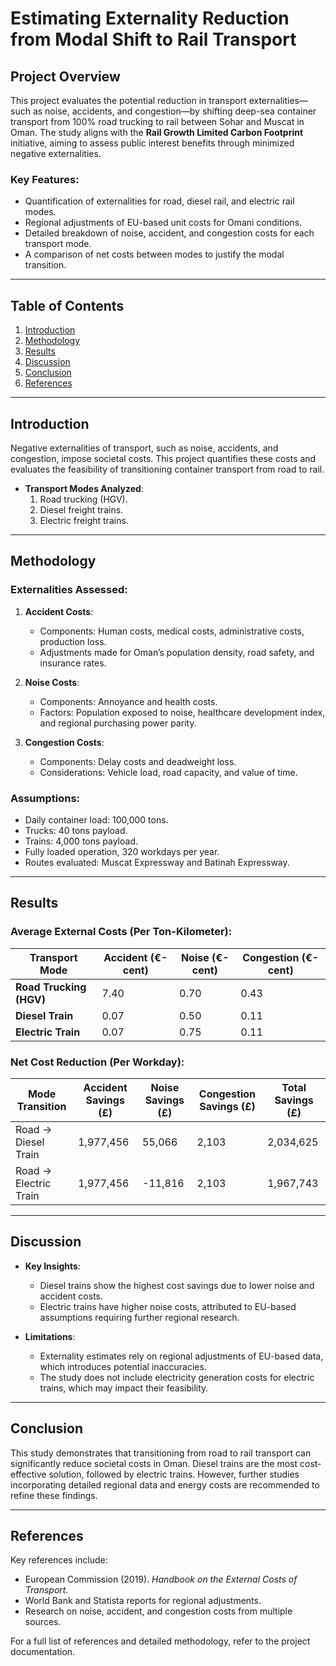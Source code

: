 # Estimating Externality Reduction from Modal Shift to Rail Transport

## Project Overview

This project evaluates the potential reduction in transport externalities—such as noise, accidents, and congestion—by shifting deep-sea container transport from 100% road trucking to rail between Sohar and Muscat in Oman. The study aligns with the **Rail Growth Limited Carbon Footprint** initiative, aiming to assess public interest benefits through minimized negative externalities.

### Key Features:
- Quantification of externalities for road, diesel rail, and electric rail modes.
- Regional adjustments of EU-based unit costs for Omani conditions.
- Detailed breakdown of noise, accident, and congestion costs for each transport mode.
- A comparison of net costs between modes to justify the modal transition.

---

## Table of Contents
1. [Introduction](#introduction)
2. [Methodology](#methodology)
3. [Results](#results)
4. [Discussion](#discussion)
5. [Conclusion](#conclusion)
6. [References](#references)

---

## Introduction

Negative externalities of transport, such as noise, accidents, and congestion, impose societal costs. This project quantifies these costs and evaluates the feasibility of transitioning container transport from road to rail.

- **Transport Modes Analyzed**:
  1. Road trucking (HGV).
  2. Diesel freight trains.
  3. Electric freight trains.

---

## Methodology

### Externalities Assessed:
1. **Accident Costs**:
   - Components: Human costs, medical costs, administrative costs, production loss.
   - Adjustments made for Oman’s population density, road safety, and insurance rates.

2. **Noise Costs**:
   - Components: Annoyance and health costs.
   - Factors: Population exposed to noise, healthcare development index, and regional purchasing power parity.

3. **Congestion Costs**:
   - Components: Delay costs and deadweight loss.
   - Considerations: Vehicle load, road capacity, and value of time.

### Assumptions:
- Daily container load: 100,000 tons.
- Trucks: 40 tons payload.
- Trains: 4,000 tons payload.
- Fully loaded operation, 320 workdays per year.
- Routes evaluated: Muscat Expressway and Batinah Expressway.

---

## Results

### Average External Costs (Per Ton-Kilometer):

| Transport Mode        | Accident (€-cent) | Noise (€-cent) | Congestion (€-cent) |
|-----------------------|-------------------|----------------|---------------------|
| **Road Trucking (HGV)** | 7.40             | 0.70           | 0.43                |
| **Diesel Train**       | 0.07             | 0.50           | 0.11                |
| **Electric Train**     | 0.07             | 0.75           | 0.11                |

### Net Cost Reduction (Per Workday):

| Mode Transition       | Accident Savings (£) | Noise Savings (£) | Congestion Savings (£) | Total Savings (£) |
|-----------------------|-----------------------|--------------------|-------------------------|-------------------|
| Road → Diesel Train   | 1,977,456            | 55,066             | 2,103                   | 2,034,625         |
| Road → Electric Train | 1,977,456            | -11,816            | 2,103                   | 1,967,743         |

---

## Discussion

- **Key Insights**:
  - Diesel trains show the highest cost savings due to lower noise and accident costs.
  - Electric trains have higher noise costs, attributed to EU-based assumptions requiring further regional research.

- **Limitations**:
  - Externality estimates rely on regional adjustments of EU-based data, which introduces potential inaccuracies.
  - The study does not include electricity generation costs for electric trains, which may impact their feasibility.

---

## Conclusion

This study demonstrates that transitioning from road to rail transport can significantly reduce societal costs in Oman. Diesel trains are the most cost-effective solution, followed by electric trains. However, further studies incorporating detailed regional data and energy costs are recommended to refine these findings.

---

## References

Key references include:
- European Commission (2019). *Handbook on the External Costs of Transport.*
- World Bank and Statista reports for regional adjustments.
- Research on noise, accident, and congestion costs from multiple sources.

For a full list of references and detailed methodology, refer to the project documentation.
